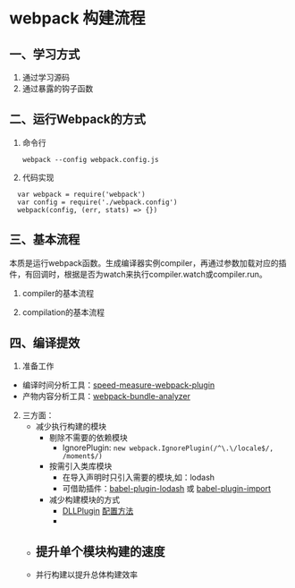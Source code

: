 <!--
 * @Descripttion: 
 * @version: 
 * @Author: shenjia
 * @Date: 2021-01-20 16:22:43
 * @LastEditors: shenjia
 * @LastEditTime: 2021-01-26 11:01:44
-->
# webpack 构建流程

## 一、学习方式
1. 通过学习源码
2. 通过暴露的钩子函数


## 二、运行Webpack的方式
1. 命令行
   
   `webpack --config webpack.config.js`

2. 代码实现

  ``` 
    var webpack = require('webpack')
    var config = require('./webpack.config')
    webpack(config, (err, stats) => {})
  ```

## 三、基本流程
  本质是运行webpack函数。生成编译器实例compiler，再通过参数加载对应的插件，有回调时，根据是否为watch来执行compiler.watch或compiler.run。

1. compiler的基本流程

2. compilation的基本流程


## 四、编译提效

1. 准备工作
  - 编译时间分析工具：[speed-measure-webpack-plugin](https://github.com/stephencookdev/speed-measure-webpack-plugin)
  - 产物内容分析工具：[webpack-bundle-analyzer](https://www.npmjs.com/package/webpack-bundle-analyzer)

2. 三方面：
   - 减少执行构建的模块
     - 剔除不需要的依赖模块
       - IgnorePlugin:  `new webpack.IgnorePlugin(/^\.\/locale$/, /moment$/)`
     - 按需引入类库模块
       - 在导入声明时只引入需要的模块,如：lodash
       - 可借助插件：[babel-plugin-lodash](https://www.npmjs.com/package/babel-plugin-lodash) 或 [babel-plugin-import](https://www.npmjs.com/package/babel-plugin-import) 
     - 减少构建模块的方式
       - [DLLPlugin](https://webpack.docschina.org/plugins/dll-plugin/#dllreferenceplugin) [配置方法](https://juejin.cn/post/6844903806451482637)
       -  
   - 提升单个模块构建的速度
     - 
   - 并行构建以提升总体构建效率